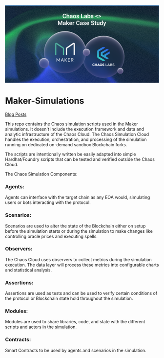 ![Chaos Labs - Maker Collab](https://github.com/ChaosLabsInc/Maker-Simulations/blob/main/etc/header.png)
# Maker-Simulations

[Blog Posts](https://chaoslabs.xyz/posts/chaos-labs-maker-simulation-series-pt-0)

This repo contains the Chaos simulation scripts used in the Maker simulations. It doesn't include the execution framework and data and analytic infrastructure of the Chaos Cloud. The Chaos Simulation Cloud handles the execution, orchestration, and processing of the simulation running on dedicated on-demand sandbox Blockchain forks.

The scripts are intentionally written be easily adapted into simple Hardhat/Foundry scripts that can be tested and verified outside the Chaos Cloud.

The Chaos Simulation Components:

### Agents:
Agents can interface with the target chain as any EOA would, simulating users or bots interacting with the protocol.

### Scenarios:
Scenarios are used to alter the state of the Blockchain either on setup before the simulation starts or during the simulation to make changes like controlling oracle prices and executing spells.

### Observers:
The Chaos Cloud uses observers to collect metrics during the simulation execution. The data layer will process these metrics into configurable charts and statistical analysis.

### Assertions:
Assertions are used as tests and can be used to verify certain conditions of the protocol or Blockchain state hold throughout the simulation.

### Modules:
Modules are used to share libraries, code, and state with the different scripts and actors in the simulation.

### Contracts:
Smart Contracts to be used by agents and scenarios in the simulation.
